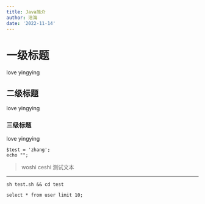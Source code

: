 ```yaml
---
title: Java简介
author: 沧海
date: '2022-11-14'
---
```


# 一级标题
love yingying
## 二级标题
love yingying
### 三级标题
love yingying


```
$test = 'zhang';
echo "";
```

> woshi ceshi 测试文本

---


```shell
sh test.sh && cd test
```

```mysql
select * from user limit 10;
```
